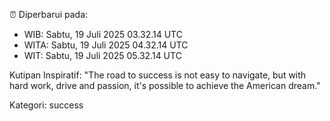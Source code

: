 ⏰ Diperbarui pada:
- WIB: Sabtu, 19 Juli 2025 03.32.14 UTC
- WITA: Sabtu, 19 Juli 2025 04.32.14 UTC
- WIT: Sabtu, 19 Juli 2025 05.32.14 UTC

Kutipan Inspiratif:
"The road to success is not easy to navigate, but with hard work, drive and passion, it's possible to achieve the American dream."


Kategori: success

